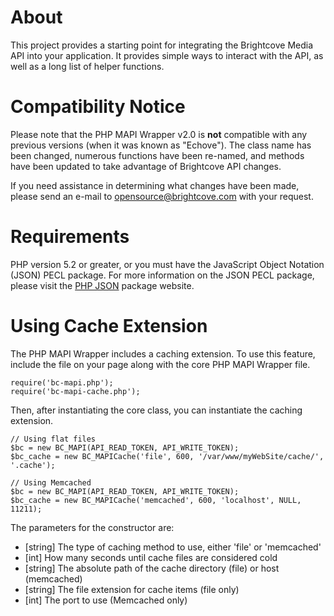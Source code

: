 About
=====

This project provides a starting point for integrating the Brightcove Media
API into your application. It provides simple ways to interact with the
API, as well as a long list of helper functions.

Compatibility Notice
====================

Please note that the PHP MAPI Wrapper v2.0 is **not** compatible with any
previous versions (when it was known as "Echove"). The class name has been
changed, numerous functions have been re-named, and methods have been
updated to take advantage of Brightcove API changes.

If you need assistance in determining what changes have been made, please
send an e-mail to opensource@brightcove.com with your request.

Requirements
============

PHP version 5.2 or greater, or you must have the JavaScript Object Notation
(JSON) PECL package. For more information on the JSON PECL package, please
visit the [PHP JSON](http://www.php.net/json) package website.

Using Cache Extension
=====================

The PHP MAPI Wrapper includes a caching extension. To use this feature,
include the file on your page along with the core PHP MAPI Wrapper file.

	require('bc-mapi.php');
	require('bc-mapi-cache.php');

Then, after instantiating the core class, you can instantiate the caching
extension.

	// Using flat files
	$bc = new BC_MAPI(API_READ_TOKEN, API_WRITE_TOKEN);
	$bc_cache = new BC_MAPICache('file', 600, '/var/www/myWebSite/cache/', '.cache');

	// Using Memcached
	$bc = new BC_MAPI(API_READ_TOKEN, API_WRITE_TOKEN);
	$bc_cache = new BC_MAPICache('memcached', 600, 'localhost', NULL, 11211);

The parameters for the constructor are:

*	[string] The type of caching method to use, either 'file' or 'memcached'
*	[int] How many seconds until cache files are considered cold
*	[string] The absolute path of the cache directory (file) or host (memcached)
*	[string] The file extension for cache items (file only)
*	[int] The port to use (Memcached only)